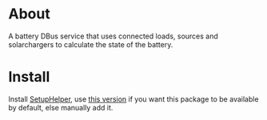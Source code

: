 
# About

A battery DBus service that uses connected loads, sources and solarchargers to calculate the state of the battery.


# Install

Install [SetupHelper](https://github.com/kwindrem/SetupHelper), use [this version](https://github.com/pulquero/SetupHelper) if you want this package
to be available by default, else manually add it.

